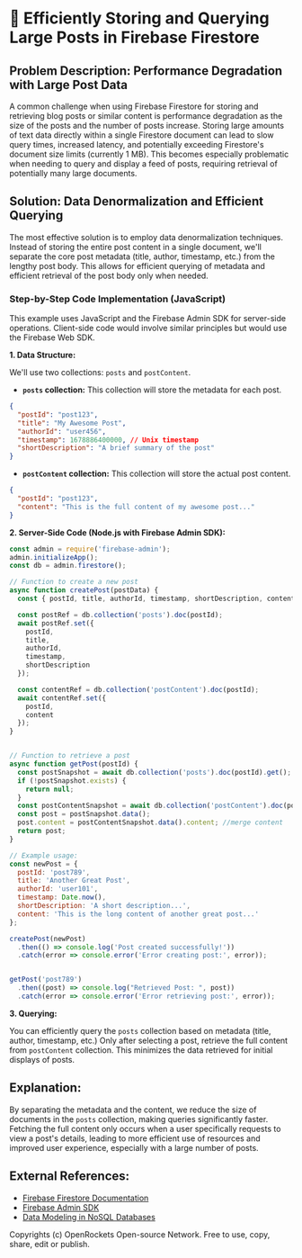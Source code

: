 # 🐞 Efficiently Storing and Querying Large Posts in Firebase Firestore


## Problem Description:  Performance Degradation with Large Post Data

A common challenge when using Firebase Firestore for storing and retrieving blog posts or similar content is performance degradation as the size of the posts and the number of posts increase.  Storing large amounts of text data directly within a single Firestore document can lead to slow query times, increased latency, and potentially exceeding Firestore's document size limits (currently 1 MB).  This becomes especially problematic when needing to query and display a feed of posts, requiring retrieval of potentially many large documents.


## Solution:  Data Denormalization and Efficient Querying

The most effective solution is to employ data denormalization techniques.  Instead of storing the entire post content in a single document, we'll separate the core post metadata (title, author, timestamp, etc.) from the lengthy post body.  This allows for efficient querying of metadata and efficient retrieval of the post body only when needed.

### Step-by-Step Code Implementation (JavaScript)

This example uses JavaScript and the Firebase Admin SDK for server-side operations.  Client-side code would involve similar principles but would use the Firebase Web SDK.

**1. Data Structure:**

We'll use two collections: `posts` and `postContent`.

* **`posts` collection:** This collection will store the metadata for each post.

```json
{
  "postId": "post123",
  "title": "My Awesome Post",
  "authorId": "user456",
  "timestamp": 1678886400000, // Unix timestamp
  "shortDescription": "A brief summary of the post"
}
```

* **`postContent` collection:** This collection will store the actual post content.

```json
{
  "postId": "post123",
  "content": "This is the full content of my awesome post..."
}
```


**2. Server-Side Code (Node.js with Firebase Admin SDK):**

```javascript
const admin = require('firebase-admin');
admin.initializeApp();
const db = admin.firestore();

// Function to create a new post
async function createPost(postData) {
  const { postId, title, authorId, timestamp, shortDescription, content } = postData;

  const postRef = db.collection('posts').doc(postId);
  await postRef.set({
    postId,
    title,
    authorId,
    timestamp,
    shortDescription
  });

  const contentRef = db.collection('postContent').doc(postId);
  await contentRef.set({
    postId,
    content
  });
}


// Function to retrieve a post
async function getPost(postId) {
  const postSnapshot = await db.collection('posts').doc(postId).get();
  if (!postSnapshot.exists) {
    return null;
  }
  const postContentSnapshot = await db.collection('postContent').doc(postId).get();
  const post = postSnapshot.data();
  post.content = postContentSnapshot.data().content; //merge content
  return post;
}

// Example usage:
const newPost = {
  postId: 'post789',
  title: 'Another Great Post',
  authorId: 'user101',
  timestamp: Date.now(),
  shortDescription: 'A short description...',
  content: 'This is the long content of another great post...'
};

createPost(newPost)
  .then(() => console.log('Post created successfully!'))
  .catch(error => console.error('Error creating post:', error));


getPost('post789')
  .then((post) => console.log("Retrieved Post: ", post))
  .catch(error => console.error('Error retrieving post:', error));
```

**3. Querying:**

You can efficiently query the `posts` collection based on metadata (title, author, timestamp, etc.)  Only after selecting a post, retrieve the full content from `postContent` collection. This minimizes the data retrieved for initial displays of posts.


## Explanation:

By separating the metadata and the content, we reduce the size of documents in the `posts` collection, making queries significantly faster.  Fetching the full content only occurs when a user specifically requests to view a post's details, leading to more efficient use of resources and improved user experience, especially with a large number of posts.

## External References:

* [Firebase Firestore Documentation](https://firebase.google.com/docs/firestore)
* [Firebase Admin SDK](https://firebase.google.com/docs/admin/setup)
* [Data Modeling in NoSQL Databases](https://www.mongodb.com/nosql-explained/data-modeling)


Copyrights (c) OpenRockets Open-source Network. Free to use, copy, share, edit or publish.

